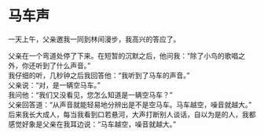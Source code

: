 # 马车声
  一天上午，父亲邀我一同到林间漫步，我高兴的答应了。

  父亲在一个弯道处停了下来。在短暂的沉默之后，他问我：“除了小鸟的歌唱之外，你还听到了什么声音。”  
  我仔细的听，几秒钟之后我回答他：“我听到了马车的声音。”  
  父亲说：“对，是一辆空马车。”  
  我问他：“我们又没看见，您怎么知道是一辆空马车？”  
  父亲回答道：“从声音就能轻易地分辨出是不是空马车。马车越空，噪音就越大。”  
  后来我长大成人，每当我看到口若悬河，大声打断别人谈话，自以为是的人，我都感觉好象是父亲在我耳边说：“马车越空，噪音就越大。”
  